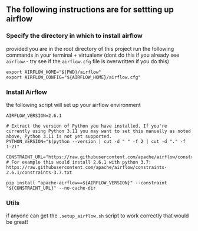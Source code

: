 ## The following instructions are for settting up airflow

### Specify the directory in which to install airflow
provided you are in the root directory of this project run the following commands in your terminal + virtualenv
(dont do this if you already see `airflow` - try see if the `airflow.cfg` file is overwritten if you do this)
```shell
export AIRFLOW_HOME="${PWD}/airflow"
export AIRFLOW_CONFIG="${AIRFLOW_HOME}/airflow.cfg"
```

### Install Airflow
the following script will set up your airflow environment
```shell
AIRFLOW_VERSION=2.6.1

# Extract the version of Python you have installed. If you're currently using Python 3.11 you may want to set this manually as noted above, Python 3.11 is not yet supported.
PYTHON_VERSION="$(python --version | cut -d " " -f 2 | cut -d "." -f 1-2)"

CONSTRAINT_URL="https://raw.githubusercontent.com/apache/airflow/constraints-${AIRFLOW_VERSION}/constraints-${PYTHON_VERSION}.txt"
# For example this would install 2.6.1 with python 3.7: https://raw.githubusercontent.com/apache/airflow/constraints-2.6.1/constraints-3.7.txt

pip install "apache-airflow==${AIRFLOW_VERSION}" --constraint "${CONSTRAINT_URL}" --no-cache-dir
```

### Utils
if anyone can get the `.setup_airflow.sh` script to work correctly that would be great!

